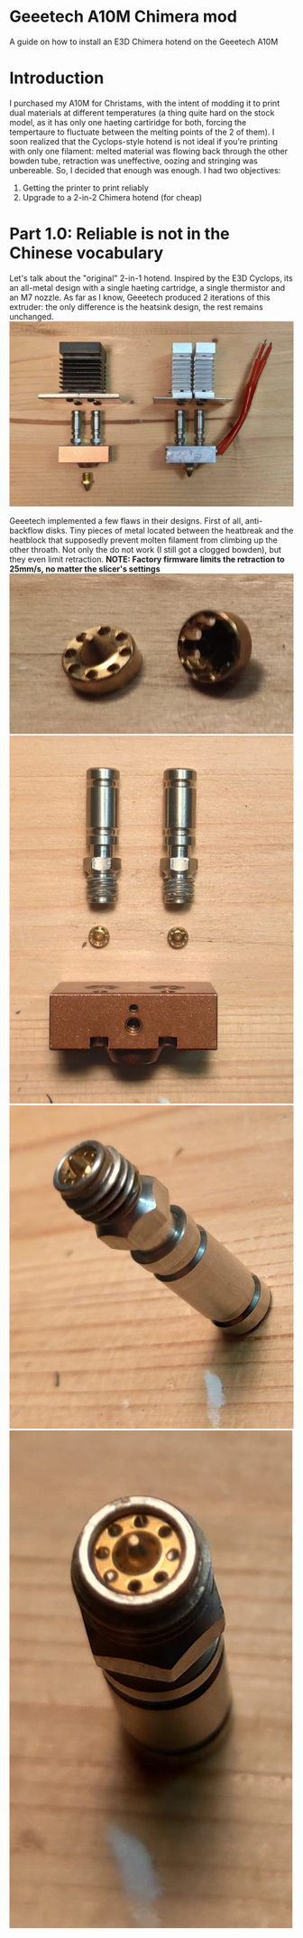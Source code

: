 # Geeetech A10M Chimera mod
A guide on how to install an E3D Chimera hotend on the Geeetech A10M


# Introduction

I purchased my A10M for Christams, with the intent of modding it to print dual materials at different temperatures (a thing quite hard on the stock model, as it has only one haeting cartiridge for both, forcing the tempertaure to fluctuate between the melting points of the 2 of them). I soon realized that the Cyclops-style hotend is not ideal if you’re printing with only one filament: melted material was flowing back through the other bowden tube, retraction was uneffective, oozing and stringing was unbereable. So, I decided that enough was enough.
I had two objectives:
1. Getting the printer to print reliably
2. Upgrade to a 2-in-2 Chimera hotend (for cheap)


# Part 1.0: Reliable is not in the Chinese vocabulary

Let's talk about the "original" 2-in-1 hotend. Inspired by the E3D Cyclops, its an all-metal design with a single haeting cartridge, a single thermistor and an M7 nozzle. As far as I know, Geeetech produced 2 iterations of this extruder: the only difference is the heatsink design, the rest remains unchanged.
![Hotend Comparison](hotend_comparison.jpg)

Geeetech implemented a few flaws in their designs. First of all, anti-backflow disks. Tiny pieces of metal located between the heatbreak and the heatblock that supposedly prevent molten filament from climbing up the other throath. Not only the do not work (I still got a clogged bowden), but they even limit retraction. 
**NOTE: Factory firmware limits the retraction to 25mm/s, no matter the slicer's settings**
![disks](disks_closeup.jpg)
![disks](disks_position_1.jpg)
![disks](disks_position_2.jpg)
![disks](disks_position_3.jpg)


